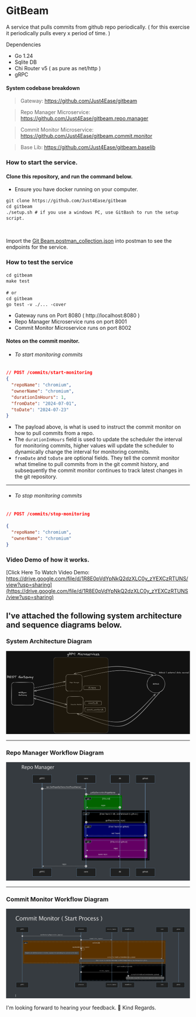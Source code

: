 # GitBeam

A service that pulls commits from github repo periodically. ( for this exercise it periodically pulls every x period of
time. )

Dependencies

- Go 1.24
- Sqlite DB
- Chi Router v5 ( as pure as net/http )
- gRPC

#### System codebase breakdown

> Gateway: https://github.com/Just4Ease/gitbeam

> Repo Manager Microservice: https://github.com/Just4Ease/gitbeam.repo.manager

> Commit Monitor Microservice: https://github.com/Just4Ease/gitbeam.commit.monitor

> Base Lib: https://github.com/Just4Ease/gitbeam.baselib

### How to start the service.

#### Clone this repository, and run the command below.

* Ensure you have docker running on your computer.

```shell
git clone https://github.com/Just4Ease/gitbeam
cd gitbeam
./setup.sh # if you use a windows PC, use GitBash to run the setup script.

  
```
Import the [Git Beam.postman_collection.json](GitBeam.postman_collection.json) into postman to see the endpoints for the service.
### How to test the service

```shell
cd gitbeam
make test

# or
cd gitbeam
go test -v ./... -cover
```

- Gateway runs on Port 8080 ( http://localhost:8080 )
- Repo Manager Microservice runs on port 8001
- Commit Monitor Microservice runs on port 8002


#### Notes on the commit monitor.
* ###### To start monitoring commits
```json
// POST /commits/start-monitoring
{
  "repoName": "chromium",
  "ownerName": "chromium",
  "durationInHours": 1,
  "fromDate": "2024-07-01",
  "toDate": "2024-07-23"
}
```

- The payload above, is what is used to instruct the commit monitor on how to pull commits from a repo.
- The `durationInHours` field is used to update the scheduler the interval for monitoring
  commits, higher values will update the scheduler to dynamically change the interval for monitoring commits.
- `fromDate` and `toDate` are optional fields. They tell the commit monitor what timeline to pull commits from in the git commit history, and subsequently the commit monitor continues to track latest changes in the git repository.
---

* ###### To stop monitoring commits
```json
// POST /commits/stop-monitoring

{
  "repoName": "chromium",
  "ownerName": "chromium"
}
```
### Video Demo of how it works.

[Click Here To Watch Video Demo: https://drive.google.com/file/d/1R8E0pVdYpNkQ2dzXLC0y_zYEXCzRTUNS/view?usp=sharing](https://drive.google.com/file/d/1R8E0pVdYpNkQ2dzXLC0y_zYEXCzRTUNS/view?usp=sharing)


## I've attached the following system architecture and sequence diagrams below.

### System Architecture Diagram

![System Architecture](docs/v2.microservices/system_architecture.png)

---

### Repo Manager Workflow Diagram

![Repo Manager](docs/v2.microservices/repo_manager.png)

---

### Commit Monitor Workflow Diagram

![Commit Monitor](docs/v2.microservices/commit_monitor.png)

I'm looking forward to hearing your feedback. 🚀
Kind Regards.
